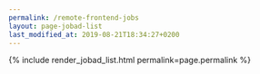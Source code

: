 ```yaml
---
permalink: /remote-frontend-jobs
layout: page-jobad-list
last_modified_at: 2019-08-21T18:34:27+0200
---
```

{% include render_jobad_list.html permalink=page.permalink %}
